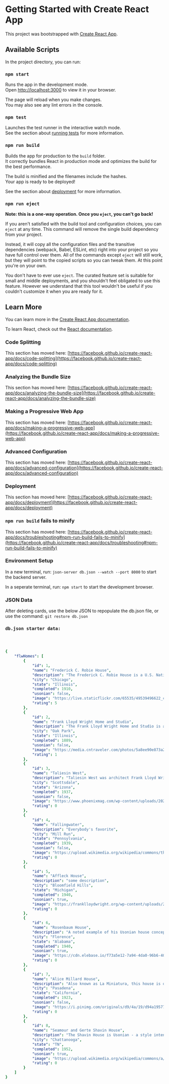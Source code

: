 # Getting Started with Create React App

This project was bootstrapped with [Create React App](https://github.com/facebook/create-react-app).

## Available Scripts

In the project directory, you can run:

### `npm start`

Runs the app in the development mode.\
Open [http://localhost:3000](http://localhost:3000) to view it in your browser.

The page will reload when you make changes.\
You may also see any lint errors in the console.

### `npm test`

Launches the test runner in the interactive watch mode.\
See the section about [running tests](https://facebook.github.io/create-react-app/docs/running-tests) for more information.

### `npm run build`

Builds the app for production to the `build` folder.\
It correctly bundles React in production mode and optimizes the build for the best performance.

The build is minified and the filenames include the hashes.\
Your app is ready to be deployed!

See the section about [deployment](https://facebook.github.io/create-react-app/docs/deployment) for more information.

### `npm run eject`

**Note: this is a one-way operation. Once you `eject`, you can't go back!**

If you aren't satisfied with the build tool and configuration choices, you can `eject` at any time. This command will remove the single build dependency from your project.

Instead, it will copy all the configuration files and the transitive dependencies (webpack, Babel, ESLint, etc) right into your project so you have full control over them. All of the commands except `eject` will still work, but they will point to the copied scripts so you can tweak them. At this point you're on your own.

You don't have to ever use `eject`. The curated feature set is suitable for small and middle deployments, and you shouldn't feel obligated to use this feature. However we understand that this tool wouldn't be useful if you couldn't customize it when you are ready for it.

## Learn More

You can learn more in the [Create React App documentation](https://facebook.github.io/create-react-app/docs/getting-started).

To learn React, check out the [React documentation](https://reactjs.org/).

### Code Splitting

This section has moved here: [https://facebook.github.io/create-react-app/docs/code-splitting](https://facebook.github.io/create-react-app/docs/code-splitting)

### Analyzing the Bundle Size

This section has moved here: [https://facebook.github.io/create-react-app/docs/analyzing-the-bundle-size](https://facebook.github.io/create-react-app/docs/analyzing-the-bundle-size)

### Making a Progressive Web App

This section has moved here: [https://facebook.github.io/create-react-app/docs/making-a-progressive-web-app](https://facebook.github.io/create-react-app/docs/making-a-progressive-web-app)

### Advanced Configuration

This section has moved here: [https://facebook.github.io/create-react-app/docs/advanced-configuration](https://facebook.github.io/create-react-app/docs/advanced-configuration)

### Deployment

This section has moved here: [https://facebook.github.io/create-react-app/docs/deployment](https://facebook.github.io/create-react-app/docs/deployment)

### `npm run build` fails to minify

This section has moved here: [https://facebook.github.io/create-react-app/docs/troubleshooting#npm-run-build-fails-to-minify](https://facebook.github.io/create-react-app/docs/troubleshooting#npm-run-build-fails-to-minify)


### Environment Setup

In a new terminal, run: `json-server db.json --watch --port 8000` to start the backend server.

In a seperate terminal, run: `npm start` to start the development browser.


### JSON Data

After deleting cards, use the below JSON to repopulate the db.json file, or use the command:  `git restore db.json`

### `db.json starter data:`

```yaml



{
    "flwHomes": [
        {
            "id": 1,
            "name": "Frederick C. Robie House",
            "description": "The Frederick C. Robie House is a U.S. National Historic Landmark now on the campus of the University of Chicago in the South Side neighborhood of Hyde Park in Chicago, Illinois. ",
            "city": "Chicago",
            "state": "Illinois",
            "completed": 1910,
            "usonian": false,
            "image": "https://live.staticflickr.com/65535/49539496622_c997329f78_b.jpg",
            "rating": 5
        },
        {
            "id": 2,
            "name": "Frank Lloyd Wright Home and Studio",
            "description": "The Frank Lloyd Wright Home and Studio is a historic house and design studio in Oak Park, Illinois, which was designed and owned by architect Frank Lloyd Wright. First built in 1889 and added to over the years, the home and studio is furnished with original Wright-designed furniture and textiles.",
            "city": "Oak Park",
            "state": "Illinois",
            "completed": 1889,
            "usonian": false,
            "image": "https://media.cntraveler.com/photos/5a8ee90e873a2240b39fffea/16:9/w_2560,c_limit/Frank-Lloyd-Wright-House-and-Studio-Tour_2018_StudioFacade_JamesCaulfield_July2017.jpg",
            "rating": 1
        },
        {
            "id": 3,
            "name": "Taliesin West",
            "description": "Taliesin West was architect Frank Lloyd Wright's winter home and studio in the desert from 1937 until his death in 1959 at the age of 91. Today it is the headquarters of the Frank Lloyd Wright Foundation.",
            "city": "Scottsdale",
            "state": "Arizona",
            "completed": 1937,
            "usonian": false,
            "image": "https://www.phoenixmag.com/wp-content/uploads/2020/02/Taliesin-West_Front-evening-1_Photo-credit-Andrew-Pielage_copyright-Frank-Lloyd-Wright-Foundation.jpg",
            "rating": 0
        },
        {
            "id": 4,
            "name": "Fallingwater",
            "description": "Everybody's favorite",
            "city": "Mill Run",
            "state": "Pennsylvania",
            "completed": 1939,
            "usonian": false,
            "image": "https://upload.wikimedia.org/wikipedia/commons/thumb/d/dd/Fallingwater%2C_also_known_as_the_Edgar_J._Kaufmann%2C_Sr.%2C_residence%2C_Pennsylvania%2C_by_Carol_M._Highsmith.jpg/1280px-Fallingwater%2C_also_known_as_the_Edgar_J._Kaufmann%2C_Sr.%2C_residence%2C_Pennsylvania%2C_by_Carol_M._Highsmith.jpg",
            "rating": 0
        },
        {
            "id": 5,
            "name": "Affleck House",
            "description": "some description",
            "city": "Bloomfield Hills",
            "state": "Michigan",
            "completed": 1940,
            "usonian": true,
            "image": "https://franklloydwright.org/wp-content/uploads/2017/02/Affleck_House_dusk_9-3-14_0066-fused-dc2_br-1382x640.jpg",
            "rating": 0
        },
        {
            "id": 6,
            "name": "Rosenbaum House",
            "description": "A noted example of his Usonian house concept, it is the only Wright building in Alabama, and is one of only 26 pre-World War II Usonian houses. Wright scholar John Sergeant called it \"the purest example of the Usonian.\" ",
            "city": "Florence",
            "state": "Alabama",
            "completed": 1940,
            "usonian": true,
            "image": "https://cdn.elebase.io/f73a5e12-7a94-4da0-96b6-40fd97435fd2/0d93ebe9-9504-472c-a420-96f8cb15e144-tend06a574fe5dfda9e5.jpg?w=680&h=382&fit=crop&rot=auto&dpr=2&q=75",
            "rating": 0
        },
        {
            "id": 7,
            "name": "Alice Millard House",
            "description": "Also known as La Miniatura, this house is one of four of Wright's \"textile block\" houses - all built in Los Angeles County. The initial critical response to Millard House and the textile block structures was not positive. Over the years, critical views of Millard House became positive, and it is now considered one of Wright's finest works.",
            "city": "Pasadena",
            "state": "California",
            "completed": 1923,
            "usonian": false,
            "image": "https://i.pinimg.com/originals/d9/4a/19/d94a1957742911e2b3a48b73541026cd.jpg",
            "rating": 0
        },
        {
            "id": 8,
            "name": "Seamour and Gerte Shavin House",
            "description": "The Shavin House is Usonian - a style intended to represent the natvie architectural style of the United States.  Usonian homes lack ornamentation and instead focus on design integration between nature, community, and scale. It is the only building designed by Frank Lloyd Wright in Tennessee. ",
            "city": "Chattanooga",
            "state": "TN",
            "completed": 1952,
            "usonian": true,
            "image": "https://upload.wikimedia.org/wikipedia/commons/a/ac/Seamour_and_Gerte_Shavin_House.jpg",
            "rating": 0
        }
    ]
}
```
